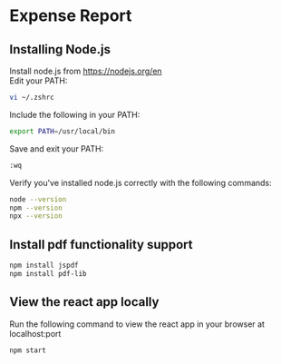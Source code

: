 # Expense Report

## Installing Node.js

Install node.js from https://nodejs.org/en  
Edit your PATH:

```bash
vi ~/.zshrc
```

Include the following in your PATH:

```bash
export PATH=/usr/local/bin
```

Save and exit your PATH:

```bash
:wq
```

Verify you've installed node.js correctly with the following commands:

```bash
node --version
npm --version
npx --version
```

## Install pdf functionality support

```bash
npm install jspdf
npm install pdf-lib
```

## View the react app locally

Run the following command to view the react app in your browser at localhost:port

```bash
npm start
```
